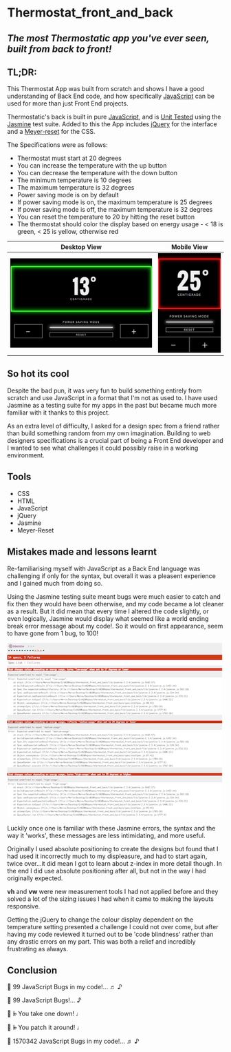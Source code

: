 # Thermostat_front_and_back

## *The most Thermostatic app you've ever seen, built from back to front!*

## __TL;DR:__

This Thermostat App was built from scratch and shows I have a good understanding of Back End code, and how specifically [JavaScript](https://developer.mozilla.org/en-US/docs/Web/JavaScript) can be used for more than just Front End projects.

Thermostatic's back is built in pure [JavaScript](https://developer.mozilla.org/en-US/docs/Web/JavaScript), and is [Unit Tested](https://developer.mozilla.org/en-US/Add-ons/SDK/Tutorials/Unit_testing) using the [Jasmine](http://jasmine.github.io/) test suite. Added to this the App includes [jQuery](https://jquery.com/) for the interface and a [Meyer-reset](http://meyerweb.com/eric/tools/css/reset/) for the CSS.

The Specifications were as follows:

* Thermostat must start at 20 degrees
* You can increase the temperature with the up button
* You can decrease the temperature with the down button
* The minimum temperature is 10 degrees
* The maximum temperature is 32 degrees
* Power saving mode is on by default
* If power saving mode is on, the maximum temperature is 25 degrees
* If power saving mode is off, the maximum temperature is 32 degrees
* You can reset the temperature to 20 by hitting the reset button
* The thermostat should color the display based on energy usage - < 18 is green, < 25 is yellow, otherwise red

Desktop View                                                               |  Mobile View
:-------------------------------------------------------------------------:|:----------------------------------------------------------------------:
![Desktop view of website](images/desktopView.png "Desktop view of Thermostat web page") |  ![Mobile view of Web Page](images/mobileView.png "Mobile view of Thermostat web page")

## So hot its cool

Despite the bad pun, it was very fun to build something entirely from scratch and use JavaScript in a format that I'm not as used to. I have used Jasmine as a testing suite for my apps in the past but became much more familiar with it thanks to this project.

As an extra level of difficulty, I asked for a design spec from a friend rather than build something random from my own imagination. Building to web designers specifications is a crucial part of being a Front End developer and I wanted to see what challenges it could possibly raise in a working environment.

## Tools

* CSS
* HTML
* JavaScript
* jQuery
* Jasmine
* Meyer-Reset

## Mistakes made and lessons learnt

Re-familiarising myself with JavaScript as a Back End language was challenging if only for the syntax, but overall it was a pleasent experience and I gained much from doing so.

Using the Jasmine testing suite meant bugs were much easier to catch and fix then they would have been otherwise, and my code became a lot cleaner as a result. But it did mean that every time I altered the code slightly, or even logically, Jasmine would display what seemed like a world ending break error message about my code!. So it would on first appearance, seem to have gone from 1 bug, to 100!

![Image of Jasmine Errors example](images/errorPage.png "Jasmine Errors example")

Luckily once  one is familiar with these Jasmine errors, the syntax and the way it 'works', these messages are less intimidating, and more useful.

Originally I used absolute positioning to create the designs but found that I had used it incorrectly much to my displeasure, and had to start again, twice over...it did mean I got to learn about z-index in more detail though. In the end I did use absolute positioning after all, but not in the way I had originally expected.

__vh__ and __vw__ were new measurement tools I had not applied before and they solved a lot of the sizing issues I had when it came to making the layouts responsive.

Getting the jQuery to change the colour display dependent on the temperature setting presented a challenge I could not over come, but after having my code reviewed it turned out to be 'code blindness' rather than any drastic errors on my part. This was both a relief and incredibly frustrating as always.

## Conclusion

<p>&#127932; 99 JavaScript Bugs in my code!... &#9836; &#9834;</p>
<p>&#127932; 99 JavaScript Bugs!... &#9834;</p>
<p>&#127932; &#119083; You take one down! &#9833;</p>
<p>&#127932; &#119083; You patch it around! &#9833;</p>
<p>&#127932; 1570342 JavaScript Bugs in my code!... &#9836; &#9834;</p>

